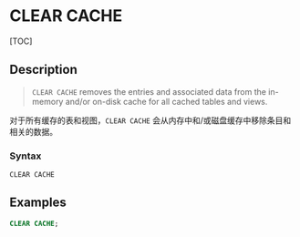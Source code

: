 # CLEAR CACHE

[TOC]

## Description

> `CLEAR CACHE` removes the entries and associated data from the in-memory and/or on-disk cache for all cached tables and views.

对于所有缓存的表和视图，`CLEAR CACHE` 会从内存中和/或磁盘缓存中移除条目和相关的数据。

### Syntax

	CLEAR CACHE

## Examples

```sql
CLEAR CACHE;
```
